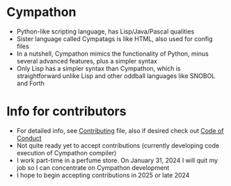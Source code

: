 # Cympathon
* Python-like scripting language, has Lisp/Java/Pascal qualities
* Sister language called Cympatags is like HTML, also used for config files
* In a nutshell, Cympathon mimics the functionality of Python, minus several advanced features, plus a simpler syntax
* Only Lisp has a simpler syntax than Cympathon, which is straightforward unlike Lisp and other oddball languages like SNOBOL and Forth
# Info for contributors
* For detailed info, see [Contributing](CONTRIBUTING.md) file, also if desired check out [Code of Conduct](CODE_OF_CONDUCT.md)
* Not quite ready yet to accept contributions (currently developing code execution of Cympathon compiler)
* I work part-time in a perfume store. On January 31, 2024 I will quit my job so I can concentrate on Cympathon development
* I hope to begin accepting contributions in 2025 or late 2024
